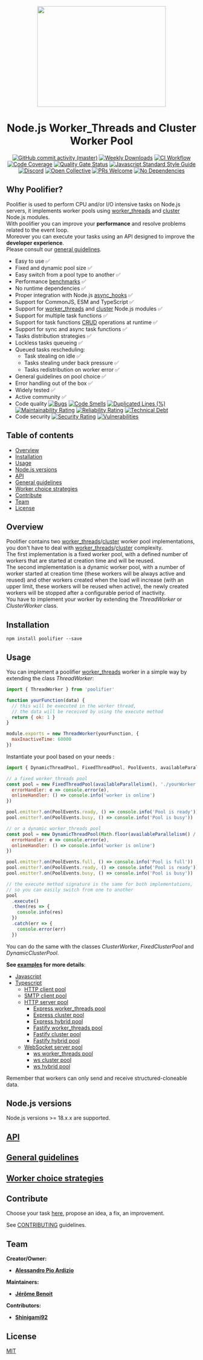 <div align="center">
  <img src="./images/logo.png" width="340px" height="266px"/>
</div>

<div align="center">

# Node.js Worker_Threads and Cluster Worker Pool

</div>

<div align="center">

[![GitHub commit activity (master)](https://img.shields.io/github/commit-activity/m/poolifier/poolifier/master?color=brightgreen&logo=github)](https://github.com/poolifier/poolifier/graphs/commit-activity)
[![Weekly Downloads](https://badgen.net/npm/dw/poolifier?icon=npm)](https://www.npmjs.com/package/poolifier)
[![CI Workflow](https://github.com/poolifier/poolifier/actions/workflows/ci.yml/badge.svg)](https://github.com/poolifier/poolifier/actions/workflows/ci.yml)
[![Code Coverage](https://sonarcloud.io/api/project_badges/measure?project=poolifier_poolifier&metric=coverage)](https://sonarcloud.io/dashboard?id=poolifier_poolifier)
[![Quality Gate Status](https://sonarcloud.io/api/project_badges/measure?project=poolifier_poolifier&metric=alert_status)](https://sonarcloud.io/dashboard?id=poolifier_poolifier)
[![Javascript Standard Style Guide](<https://badgen.net/static/code style/standard/green>)](https://standardjs.com)
[![Discord](https://badgen.net/discord/online-members/vXxZhyb3b6?icon=discord&label=discord&color=green)](https://discord.gg/vXxZhyb3b6)
[![Open Collective](https://opencollective.com/poolifier/tiers/badge.svg)](https://opencollective.com/poolifier)
[![PRs Welcome](https://badgen.net/static/PRs/welcome/green)](https://makeapullrequest.com)
[![No Dependencies](<https://badgen.net/static/dependencies/no dependencies/green>)](<https://badgen.net/static/dependencies/no dependencies/green>)

</div>

## Why Poolifier?

Poolifier is used to perform CPU and/or I/O intensive tasks on Node.js servers, it implements worker pools using [worker_threads](https://nodejs.org/api/worker_threads.html) and [cluster](https://nodejs.org/api/cluster.html) Node.js modules.  
With poolifier you can improve your **performance** and resolve problems related to the event loop.  
Moreover you can execute your tasks using an API designed to improve the **developer experience**.  
Please consult our [general guidelines](#general-guidelines).

- Easy to use :white_check_mark:
- Fixed and dynamic pool size :white_check_mark:
- Easy switch from a pool type to another :white_check_mark:
- Performance [benchmarks](./benchmarks/README.md) :white_check_mark:
- No runtime dependencies :white_check_mark:
- Proper integration with Node.js [async_hooks](https://nodejs.org/api/async_hooks.html) :white_check_mark:
- Support for CommonJS, ESM and TypeScript :white_check_mark:
- Support for [worker_threads](https://nodejs.org/api/worker_threads.html) and [cluster](https://nodejs.org/api/cluster.html) Node.js modules :white_check_mark:
- Support for multiple task functions :white_check_mark:
- Support for task functions [CRUD](https://en.wikipedia.org/wiki/Create,_read,_update_and_delete) operations at runtime :white_check_mark:
- Support for sync and async task functions :white_check_mark:
- Tasks distribution strategies :white_check_mark:
- Lockless tasks queueing :white_check_mark:
- Queued tasks rescheduling:
  - Task stealing on idle :white_check_mark:
  - Tasks stealing under back pressure :white_check_mark:
  - Tasks redistribution on worker error :white_check_mark:
- General guidelines on pool choice :white_check_mark:
- Error handling out of the box :white_check_mark:
- Widely tested :white_check_mark:
- Active community :white_check_mark:
- Code quality [![Bugs](https://sonarcloud.io/api/project_badges/measure?project=poolifier_poolifier&metric=bugs)](https://sonarcloud.io/dashboard?id=poolifier_poolifier)
  [![Code Smells](https://sonarcloud.io/api/project_badges/measure?project=poolifier_poolifier&metric=code_smells)](https://sonarcloud.io/dashboard?id=poolifier_poolifier)
  [![Duplicated Lines (%)](https://sonarcloud.io/api/project_badges/measure?project=poolifier_poolifier&metric=duplicated_lines_density)](https://sonarcloud.io/dashboard?id=poolifier_poolifier)
  [![Maintainability Rating](https://sonarcloud.io/api/project_badges/measure?project=poolifier_poolifier&metric=sqale_rating)](https://sonarcloud.io/dashboard?id=poolifier_poolifier)
  [![Reliability Rating](https://sonarcloud.io/api/project_badges/measure?project=poolifier_poolifier&metric=reliability_rating)](https://sonarcloud.io/dashboard?id=poolifier_poolifier)
  [![Technical Debt](https://sonarcloud.io/api/project_badges/measure?project=poolifier_poolifier&metric=sqale_index)](https://sonarcloud.io/dashboard?id=poolifier_poolifier)
- Code security [![Security Rating](https://sonarcloud.io/api/project_badges/measure?project=poolifier_poolifier&metric=security_rating)](https://sonarcloud.io/dashboard?id=poolifier_poolifier) [![Vulnerabilities](https://sonarcloud.io/api/project_badges/measure?project=poolifier_poolifier&metric=vulnerabilities)](https://sonarcloud.io/dashboard?id=poolifier_poolifier)

## Table of contents

- [Overview](#overview)
- [Installation](#installation)
- [Usage](#usage)
- [Node.js versions](#nodejs-versions)
- [API](#api)
- [General guidelines](#general-guidelines)
- [Worker choice strategies](#worker-choice-strategies)
- [Contribute](#contribute)
- [Team](#team)
- [License](#license)

## Overview

Poolifier contains two [worker_threads](https://nodejs.org/api/worker_threads.html#class-worker)/[cluster](https://nodejs.org/api/cluster.html#cluster_class_worker) worker pool implementations, you don't have to deal with [worker_threads](https://nodejs.org/api/worker_threads.html)/[cluster](https://nodejs.org/api/cluster.html) complexity.  
The first implementation is a fixed worker pool, with a defined number of workers that are started at creation time and will be reused.  
The second implementation is a dynamic worker pool, with a number of worker started at creation time (these workers will be always active and reused) and other workers created when the load will increase (with an upper limit, these workers will be reused when active), the newly created workers will be stopped after a configurable period of inactivity.  
You have to implement your worker by extending the _ThreadWorker_ or _ClusterWorker_ class.

## Installation

```shell
npm install poolifier --save
```

## Usage

You can implement a poolifier [worker_threads](https://nodejs.org/api/worker_threads.html#class-worker) worker in a simple way by extending the class _ThreadWorker_:

```js
import { ThreadWorker } from 'poolifier'

function yourFunction(data) {
  // this will be executed in the worker thread,
  // the data will be received by using the execute method
  return { ok: 1 }
}

module.exports = new ThreadWorker(yourFunction, {
  maxInactiveTime: 60000
})
```

Instantiate your pool based on your needs :

```js
import { DynamicThreadPool, FixedThreadPool, PoolEvents, availableParallelism } from 'poolifier'

// a fixed worker_threads pool
const pool = new FixedThreadPool(availableParallelism(), './yourWorker.js', {
  errorHandler: e => console.error(e),
  onlineHandler: () => console.info('worker is online')
})

pool.emitter?.on(PoolEvents.ready, () => console.info('Pool is ready'))
pool.emitter?.on(PoolEvents.busy, () => console.info('Pool is busy'))

// or a dynamic worker_threads pool
const pool = new DynamicThreadPool(Math.floor(availableParallelism() / 2), availableParallelism(), './yourWorker.js', {
  errorHandler: e => console.error(e),
  onlineHandler: () => console.info('worker is online')
})

pool.emitter?.on(PoolEvents.full, () => console.info('Pool is full'))
pool.emitter?.on(PoolEvents.ready, () => console.info('Pool is ready'))
pool.emitter?.on(PoolEvents.busy, () => console.info('Pool is busy'))

// the execute method signature is the same for both implementations,
// so you can easily switch from one to another
pool
  .execute()
  .then(res => {
    console.info(res)
  })
  .catch(err => {
    console.error(err)
  })
```

You can do the same with the classes _ClusterWorker_, _FixedClusterPool_ and _DynamicClusterPool_.

**See [examples](./examples/) for more details**:

- [Javascript](./examples/javascript/)
- [Typescript](./examples/typescript/)
  - [HTTP client pool](./examples/typescript/http-client-pool/)
  - [SMTP client pool](./examples/typescript/smtp-client-pool/)
  - [HTTP server pool](./examples/typescript/http-server-pool/)
    - [Express worker_threads pool](./examples/typescript/http-server-pool/express-worker_threads/)
    - [Express cluster pool](./examples/typescript/http-server-pool/express-cluster/)
    - [Express hybrid pool](./examples/typescript/http-server-pool/express-hybrid/)
    - [Fastify worker_threads pool](./examples/typescript/http-server-pool/fastify-worker_threads/)
    - [Fastify cluster pool](./examples/typescript/http-server-pool/fastify-cluster/)
    - [Fastify hybrid pool](./examples/typescript/http-server-pool/fastify-hybrid/)
  - [WebSocket server pool](./examples/typescript/websocket-server-pool/)
    - [ws worker_threads pool](./examples/typescript/websocket-server-pool/ws-worker_threads/)
    - [ws cluster pool](./examples/typescript/websocket-server-pool/ws-cluster/)
    - [ws hybrid pool](./examples/typescript/websocket-server-pool/ws-hybrid/)

Remember that workers can only send and receive structured-cloneable data.

## Node.js versions

Node.js versions >= 18.x.x are supported.

## [API](./docs/api.md)

## [General guidelines](./docs/general-guidelines.md)

## [Worker choice strategies](./docs/worker-choice-strategies.md)

## Contribute

Choose your task [here](https://github.com/orgs/poolifier/projects/1), propose an idea, a fix, an improvement.

See [CONTRIBUTING](./CONTRIBUTING.md) guidelines.

## Team

**Creator/Owner:**

- [**Alessandro Pio Ardizio**](https://github.com/pioardi)

**Maintainers:**

- [**Jérôme Benoit**](https://github.com/jerome-benoit)

**Contributors:**

- [**Shinigami92**](https://github.com/Shinigami92)

## License

[MIT](./LICENSE)
